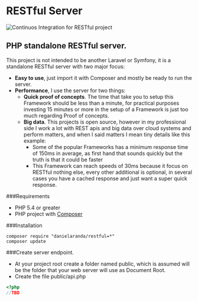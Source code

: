 # RESTful Server
![Continuos Integration for RESTful project](https://travis-ci.org/daniel-aranda/RESTful.svg?branch=master)

## PHP standalone RESTful server.

This project is not intended to be another Laravel or Symfony, it is a standalone RESTful server with two major focus:
* **Easy to use**, just import it with Composer and mostly be ready to run the server.
* **Performance**, I use the server for two things:
  * **Quick proof of concepts**. The time that take you to setup this Framework should be less than a minute, for practical purposes investing 15 minutes or more in the setup of a Framework is just too much regarding Proof of concepts. 
  * **Big data**. This projects is open source, however in my professional side I work a lot with REST apis and big data over cloud systems and perform matters, and when I said matters I mean tiny details like this example:
    * Some of the popular Frameworks has a minimum response time of 150ms in average, as first hand that sounds quickly but the truth is that it could be faster
    * This Framework can reach speeds of 30ms because it focus on RESTful nothing else, every other additional is optional, in several cases you have a cached response and just want a super quick response.

###Requirements
* PHP 5.4 or greater
* PHP project with [Composer](https://getcomposer.org/doc/00-intro.md)

###Installation
```
composer require "danielaranda/restful=*"
composer update
```

###Create server endpoint.
* At your project root create a folder named public, which is assumed will be the folder that your web server will use as Document Root.
* Create the file public/api.php
```php
<?php
//TBD





